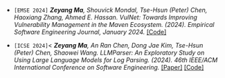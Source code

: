 
- `[EMSE 2024]` *<strong><strong>Zeyang Ma</strong></strong>, Shouvick Mondal, Tse-Hsun (Peter) Chen, Haoxiang Zhang, Ahmed E. Hassan. VulNet: Towards Improving Vulnerability Management in the Maven Ecosystem. (2024). Empirical Software Engineering Journal, January 2024.* [[Code]](https://github.com/SPEAR-SE/Vulnet)

- `[ICSE 2024]`<  *<strong><strong>Zeyang Ma</strong></strong>, An Ran Chen, Dong Jae Kim, Tse-Hsun (Peter) Chen, Shaowei Wang. LLMParser: An Exploratory Study on Using Large Language Models for Log Parsing. (2024). 46th IEEE/ACM International Conference on Software Engineering.* [[Paper]](../paper/LLMParser.pdf) [[Code]](https://github.com/zeyang919/LLMParser)
  